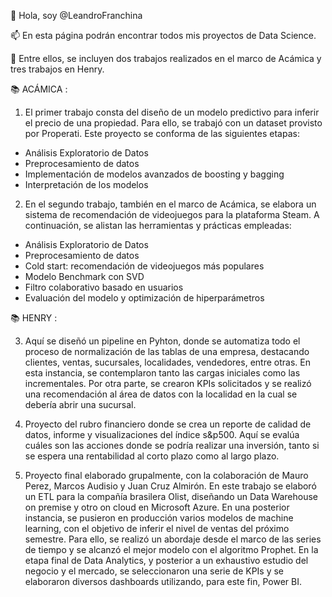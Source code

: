 👋 Hola, soy @LeandroFranchina

📫 En esta página podrán encontrar todos mis proyectos de Data Science.

💼 Entre ellos, se incluyen dos trabajos realizados en el marco de Acámica y tres trabajos en Henry.


📚 ACÁMICA :

1) El primer trabajo consta del diseño de un modelo predictivo para inferir el precio de una propiedad. Para ello, se trabajó con un dataset provisto por Properati.
Este proyecto se conforma de las siguientes etapas:

  - Análisis Exploratorio de Datos
  - Preprocesamiento de datos 
  - Implementación de modelos avanzados de boosting y bagging
  - Interpretación de los modelos

2) En el segundo trabajo, también en el marco de Acámica, se elabora un sistema de recomendación de videojuegos para la plataforma Steam. A continuación, se alistan las herramientas y prácticas empleadas:

- Análisis Exploratorio de Datos
- Preprocesamiento de datos
- Cold start: recomendación de videojuegos más populares
- Modelo Benchmark con SVD
- Filtro colaborativo basado en usuarios
- Evaluación del modelo y optimización de hiperparámetros

📚 HENRY :

3) Aquí se diseñó un pipeline en Pyhton, donde se automatiza todo el proceso de normalización de las tablas de una empresa, destacando clientes, ventas, sucursales, localidades, vendedores, entre otras. En esta instancia, se contemplaron tanto las cargas iniciales como las incrementales.
Por otra parte, se crearon KPIs solicitados y se realizó una recomendación al área de datos con la localidad en la cual se debería abrir una sucursal.

4) Proyecto del rubro financiero donde se crea un reporte de calidad de datos, informe y visualizaciones del índice s&p500. 
Aquí se evalúa cuáles son las acciones donde se podría realizar una inversión, tanto si se espera una rentabilidad al corto plazo como al largo plazo.

5) Proyecto final elaborado grupalmente, con la colaboración de Mauro Perez, Marcos Audisio y Juan Cruz Almirón.
En este trabajo se elaboró un ETL para la compañía brasilera Olist, diseñando un Data Warehouse on premise y otro on cloud en Microsoft Azure.
En una posterior instancia, se pusieron en producción varios modelos de machine learning, con el objetivo de inferir el nivel de ventas del próximo semestre. Para ello, se realizó un abordaje desde el marco de las series de tiempo y se alcanzó el mejor modelo con el algoritmo Prophet.
En la etapa final de Data Analytics, y posterior a un exhaustivo estudio del negocio y el mercado, se seleccionaron una serie de KPIs y se elaboraron diversos dashboards utilizando, para este fin, Power BI.

<!---
Leandrofranchina/Leandrofranchina is a ✨ special ✨ repository because its `README.md` (this file) appears on your GitHub profile.
You can click the Preview link to take a look at your changes.
--->
